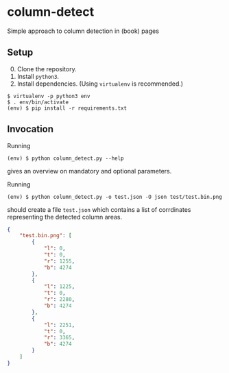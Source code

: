 # column-detect
Simple approach to column detection in (book) pages

## Setup

0. Clone the repository.
1. Install `python3`.
2. Install dependencies. (Using `virtualenv` is recommended.)
```shell
$ virtualenv -p python3 env
$ . env/bin/activate
(env) $ pip install -r requirements.txt
```

## Invocation

Running
```shell
(env) $ python column_detect.py --help
```
gives an overview on mandatory and optional parameters.

Running
```shell
(env) $ python column_detect.py -o test.json -O json test/test.bin.png
```
should create a file `test.json` which contains a list of corrdinates representing the detected column areas.
```json
{
    "test.bin.png": [
        {
            "l": 0,
            "t": 0,
            "r": 1255,
            "b": 4274
        },
        {
            "l": 1225,
            "t": 0,
            "r": 2280,
            "b": 4274
        },
        {
            "l": 2251,
            "t": 0,
            "r": 3365,
            "b": 4274
        }
    ]
}
```

